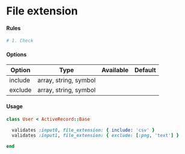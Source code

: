 # File extension

#### Rules

```ruby
# 1. Check
```

#### Options

Option | Type | Available | Default
--- | --- | --- | ---
include | array, string, symbol | |
exclude | array, string, symbol | |

#### Usage

```ruby
class User < ActiveRecord::Base

  validates :input0, file_extension: { include: 'csv' }
  validates :input1, file_extension: { exclude: [:png, 'text'] }

end
```
